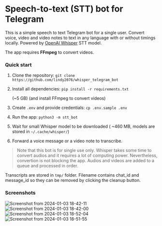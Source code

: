 # Speech-to-text (STT) bot for Telegram

This is a simple speech to text Telegram bot for a single user. Convert voice, video and video notes to text in any language with or without timings locally. Powered by [OpenAI Whisper](https://openai.com/research/whisper) STT model.

The app requires **FFmpeg** to convert videos.

### Quick start
1. Clone the repository: `git clone https://github.com/lindy2076/whisper_telegram_bot`
2. Install all dependencies: `pip install -r requirements.txt`
    
    (~5 GB)
    (and install FFmpeg to convert videos)
3. Create `.env` and provide credentials: `cp .env.sample .env`
4. Run the app: `python3 -m stt_bot`
5. Wait for small Whisper model to be downloaded ( ~460 MB, models are stored in `~/.cache/whisper/`)
6. Forward a voice message or a video note to transcribe.


> Note that this bot is for single use only. Whisper takes some time to convert audios and it requires a lot of computing power. Nevertheless, convertion is not blocking the app. Audios and videos are added to a queue and processed in order.

Transcripts are stored in `tmp/` folder. Filename contains chat_id and message_id so they can be removed by clicking the cleanup button.

### Screenshots

![Screenshot from 2024-01-03 18-42-11](https://github.com/lindy2076/whisper_telegram_bot/assets/67479681/96112da5-8efe-4495-b08a-3a6327b8991a)
![Screenshot from 2024-01-03 18-42-00](https://github.com/lindy2076/whisper_telegram_bot/assets/67479681/6d1e718f-c6b8-44b4-a608-0634721cc338)
![Screenshot from 2024-01-03 18-52-04](https://github.com/lindy2076/whisper_telegram_bot/assets/67479681/c47ae500-4151-444a-9735-c5f4b13be326)
![Screenshot from 2024-01-03 18-51-55](https://github.com/lindy2076/whisper_telegram_bot/assets/67479681/5918bad6-4c20-4120-9869-406f3e258432)
